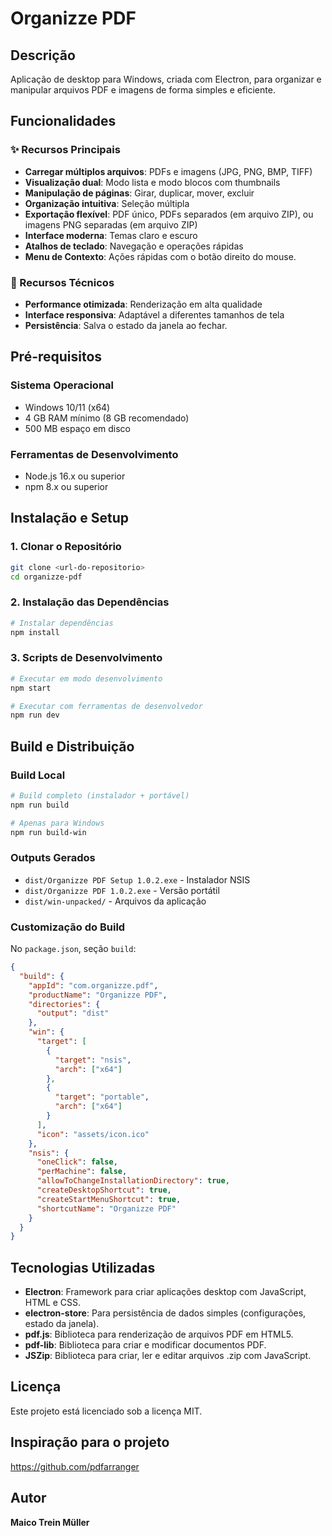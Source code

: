 # Organizze PDF

## Descrição
Aplicação de desktop para Windows, criada com Electron, para organizar e manipular arquivos PDF e imagens de forma simples e eficiente.

## Funcionalidades

### ✨ Recursos Principais
- **Carregar múltiplos arquivos**: PDFs e imagens (JPG, PNG, BMP, TIFF)
- **Visualização dual**: Modo lista e modo blocos com thumbnails
- **Manipulação de páginas**: Girar, duplicar, mover, excluir
- **Organização intuitiva**: Seleção múltipla
- **Exportação flexível**: PDF único, PDFs separados (em arquivo ZIP), ou imagens PNG separadas (em arquivo ZIP)
- **Interface moderna**: Temas claro e escuro
- **Atalhos de teclado**: Navegação e operações rápidas
- **Menu de Contexto**: Ações rápidas com o botão direito do mouse.

### 🎯 Recursos Técnicos
- **Performance otimizada**: Renderização em alta qualidade
- **Interface responsiva**: Adaptável a diferentes tamanhos de tela
- **Persistência**: Salva o estado da janela ao fechar.

## Pré-requisitos

### Sistema Operacional
- Windows 10/11 (x64)
- 4 GB RAM mínimo (8 GB recomendado)
- 500 MB espaço em disco

### Ferramentas de Desenvolvimento
- Node.js 16.x ou superior
- npm 8.x ou superior

## Instalação e Setup

### 1. Clonar o Repositório
```bash
git clone <url-do-repositorio>
cd organizze-pdf
```

### 2. Instalação das Dependências
```bash
# Instalar dependências
npm install
```

### 3. Scripts de Desenvolvimento
```bash
# Executar em modo desenvolvimento
npm start

# Executar com ferramentas de desenvolvedor
npm run dev
```

## Build e Distribuição

### Build Local
```bash
# Build completo (instalador + portável)
npm run build

# Apenas para Windows
npm run build-win
```

### Outputs Gerados
- `dist/Organizze PDF Setup 1.0.2.exe` - Instalador NSIS
- `dist/Organizze PDF 1.0.2.exe` - Versão portátil
- `dist/win-unpacked/` - Arquivos da aplicação

### Customização do Build

No `package.json`, seção `build`:

```json
{
  "build": {
    "appId": "com.organizze.pdf",
    "productName": "Organizze PDF",
    "directories": {
      "output": "dist"
    },
    "win": {
      "target": [
        {
          "target": "nsis",
          "arch": ["x64"]
        },
        {
          "target": "portable", 
          "arch": ["x64"]
        }
      ],
      "icon": "assets/icon.ico"
    },
    "nsis": {
      "oneClick": false,
      "perMachine": false,
      "allowToChangeInstallationDirectory": true,
      "createDesktopShortcut": true,
      "createStartMenuShortcut": true,
      "shortcutName": "Organizze PDF"
    }
  }
}
```

## Tecnologias Utilizadas
- **Electron**: Framework para criar aplicações desktop com JavaScript, HTML e CSS.
- **electron-store**: Para persistência de dados simples (configurações, estado da janela).
- **pdf.js**: Biblioteca para renderização de arquivos PDF em HTML5.
- **pdf-lib**: Biblioteca para criar e modificar documentos PDF.
- **JSZip**: Biblioteca para criar, ler e editar arquivos .zip com JavaScript.

## Licença
Este projeto está licenciado sob a licença MIT.

## Inspiração para o projeto
https://github.com/pdfarranger

## Autor
**Maico Trein Müller**
